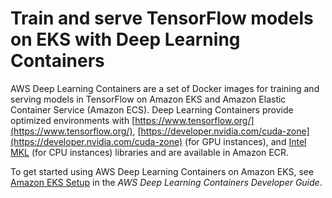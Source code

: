 # Train and serve TensorFlow models on EKS with Deep Learning Containers<a name="deep-learning-containers"></a>

AWS Deep Learning Containers are a set of Docker images for training and serving models in TensorFlow on Amazon EKS and Amazon Elastic Container Service \(Amazon ECS\)\. Deep Learning Containers provide optimized environments with [https://www.tensorflow.org/](https://www.tensorflow.org/), [https://developer.nvidia.com/cuda-zone](https://developer.nvidia.com/cuda-zone) \(for GPU instances\), and [Intel MKL](https://www.intel.com/content/www/us/en/developer/tools/oneapi/onemkl.html) \(for CPU instances\) libraries and are available in Amazon ECR\.

To get started using AWS Deep Learning Containers on Amazon EKS, see [Amazon EKS Setup](https://docs.aws.amazon.com/dlami/latest/devguide/deep-learning-containers-eks.html) in the *AWS Deep Learning Containers Developer Guide*\.